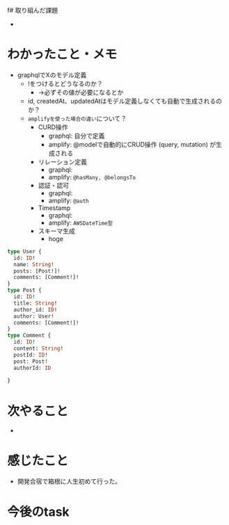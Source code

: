 f# 取り組んだ課題

- 

# わかったこと・メモ

+ graphqlでXのモデル定義
  + !をつけるとどうなるのか？ 
    + ->必ずその値が必要になるとか
  + id, createdAt、updatedAtはモデル定義しなくても自動で生成されるのか？
  + `amplifyを使った場合の違い`について？
    + CURD操作
      + graphql: 自分で定義
      + amplify: @modelで自動的にCRUD操作 (query, mutation) が生成される
    + リレーション定義
      + graphql: 
      + amplify: `@hasMany, @belongsTo`
    + 認証・認可
      + graphql: 
      + amplify: `@auth`
    + Timestamp
      + graphql: 
      + amplify: `AWSDateTime型`
    + スキーマ生成
      + hoge
```graphql
type User {
  id: ID!
  name: String!
  posts: [Post!]!
  comments: [Comment!]!
}
type Post {
  id: ID!
  title: String!
  author_id: ID!
  author: User!
  comments: [Comment!]!
}
type Comment {
  id: ID!
  content: String!
  postId: ID!
  post: Post!
  authorId: ID
  
}
```

# 次やること

- 
# 感じたこと
+ 開発合宿で箱根に人生初めて行った。

# 今後のtask


